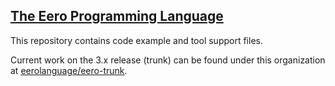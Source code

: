 <a href="http://eerolanguage.org">The Eero Programming Language</a>
-----------------------------

This repository contains code example and tool support files.

Current work on the 3.x release (trunk) can be found under this organization at <a href="https://github.com/eerolanguage/clang-trunk">eerolanguage/eero-trunk<a/>.
  
